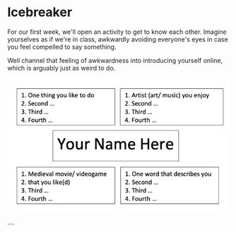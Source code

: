 # Icebreaker

For our first week, we'll open an activity to get to know each other. Imagine yourselves as if we're in class, awkwardly avoiding everyone's eyes in case you feel compelled to say something. 

Well channel that feeling of awkwardness into introducing yourself online, which is arguably just as weird to do. 



![](../.gitbook/assets/virtual-name-tag-template.jpg)

....

